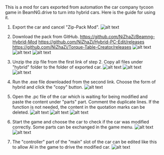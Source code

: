 This is a mod for cars exported from automation the car company tycoon game in BeamNG.drive to turn into hybrid cars.
Here is the guide for using it.


1. Export the car and cancel "Zip-Pack Mod".
    ![alt text](pictures/image1_1.png)

2. Download the pack from GitHub.
    https://github.com/NiZhaZi/Beamng-Hybrid-Mod
    https://github.com/NiZhaZi/Hybrid-PC-Edit/releases
    https://github.com/NiZhaZi/Torque-Table-Creator/releases
    ![alt text](pictures/image2_1.png)
    ![alt text](pictures/image2_2.png)
    ![alt text](pictures/image2_3.png)

3. Unzip the zip file from the first link of step 2. Copy all files under "hybrid" folder to the folder of exported car.
    ![alt text](pictures/image3_1.png)
    ![alt text](pictures/image3_2.png)
    ![alt text](pictures/image3_3.png)

4. Run the .exe file downloaded from the second link. Choose the form of hybrid and click the "copy" button.
    ![alt text](pictures/image4_1.png)

5. Open the .pc file of the car which is waiting for being modified and paste the content under "parts" part. Comment the duplicate lines. If the function is not needed, the content in the quotation marks can be deleted.
    ![alt text](pictures/image5_1.png)
    ![alt text](pictures/image5_2.png)
    ![alt text](pictures/image5_3.png)

6. Start the game and choose the car to check if the car was modified correctly. Some parts can be exchanged in the game menu.
    ![alt text](pictures/image6_1.png)
    ![alt text](pictures/image6_2.png)

7. The "controller" part of the "main" slot of the car can be edited like this to allow AI in the game to drive the modified car.
    ![alt text](pictures/image7_1.png)
    